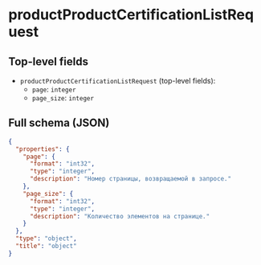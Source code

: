 # productProductCertificationListRequest

## Top-level fields
- `productProductCertificationListRequest` (top-level fields):
  - `page`: `integer`
  - `page_size`: `integer`

## Full schema (JSON)
```json
{
  "properties": {
    "page": {
      "format": "int32",
      "type": "integer",
      "description": "Номер страницы, возвращаемой в запросе."
    },
    "page_size": {
      "format": "int32",
      "type": "integer",
      "description": "Количество элементов на странице."
    }
  },
  "type": "object",
  "title": "object"
}
```
